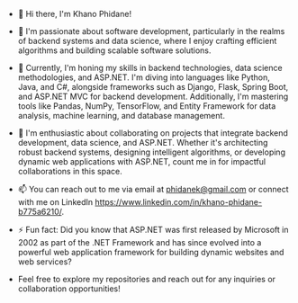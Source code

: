 - 👋 Hi there, I'm Khano Phidane!

- 👀 I'm passionate about software development, particularly in the realms of backend systems and data science, where I enjoy crafting efficient algorithms and building scalable software solutions.
- 🌱 Currently, I'm honing my skills in backend technologies, data science methodologies, and ASP.NET. I'm diving into languages like Python, Java, and C#, alongside frameworks such as Django, Flask, Spring Boot, and ASP.NET MVC for backend development. Additionally, I'm mastering tools like Pandas, NumPy, TensorFlow, and Entity Framework for data analysis, machine learning, and database management.
- 💞 I'm enthusiastic about collaborating on projects that integrate backend development, data science, and ASP.NET. Whether it's architecting robust backend systems, designing intelligent algorithms, or developing dynamic web applications with ASP.NET, count me in for impactful collaborations in this space.
- 📫 You can reach out to me via email at phidanek@gmail.com or connect with me on LinkedIn https://www.linkedin.com/in/khano-phidane-b775a6210/.
- ⚡ Fun fact: Did you know that ASP.NET was first released by Microsoft in 2002 as part of the .NET Framework and has since evolved into a powerful web application framework for building dynamic websites and web services?
- Feel free to explore my repositories and reach out for any inquiries or collaboration opportunities!

<!---
phidanek/phidanek is a ✨ special ✨ repository because its `README.md` (this file) appears on your GitHub profile.
You can click the Preview link to take a look at your changes.
--->
